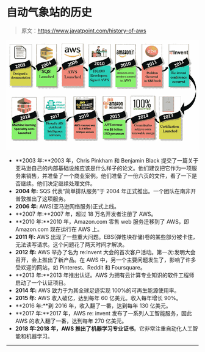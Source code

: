 # 自动气象站的历史

> 原文：<https://www.javatpoint.com/history-of-aws>

![History of AWS](img/fec5c1841e2d4303abe17fe3274e1e2f.png)

*   **2003 年:**2003 年，Chris Pinkham 和 Benjamin Black 提交了一篇关于亚马逊自己的内部基础设施应该是什么样子的论文。他们建议把它作为一项服务来销售，并准备了一个商业案例。他们准备了一份六页的文件，看了一下是否继续。他们决定继续处理文件。
*   **2004 年:** SQS 代表“简单排队服务”于 2004 年正式推出。一个团队在南非开普敦推出了这项服务。
*   **2006 年:** AWS(亚马逊网络服务)正式上线。
*   **2007 年:**2007 年，超过 18 万名开发者注册了 AWS。
*   **2010 年:**2010 年，Amazon.com 零售 web 服务迁移到了 AWS，即 Amazon.com 现在运行在 AWS 上。
*   **2011 年:** AWS 出现了一些重大问题。EBS(弹性块存储)卷的某些部分被卡住，无法读写请求。这个问题花了两天时间才解决。
*   **2012 年:** AWS 举办了名为 re:Invent 大会的首次客户活动。第一次:发明大会召开，会上推出了新产品。在 AWS 中，另一个主要问题发生了，影响了许多受欢迎的网站，如 Pinterest、Reddit 和 Foursquare。
*   **2013 年:**2013 年推出认证。AWS 为拥有云计算专业知识的软件工程师启动了一个认证项目。
*   **2014 年:** AWS 致力于为其全球足迹实现 100%的可再生能源使用率。
*   **2015 年:** AWS 收入破亿，达到每年 60 亿美元。收入每年增长 90%。
*   **2016 年:**到 2016 年，收入翻了一番，达到每年 130 亿美元。
*   **2017 年:**2017 年，AWS re: invent 发布了一系列人工智能服务，因此 AWS 的收入翻了一番，达到每年 270 亿美元。
*   **2018 年:**2018 年，AWS 推出了**机器学习专业证书**。它非常注重自动化人工智能和机器学习。

* * *